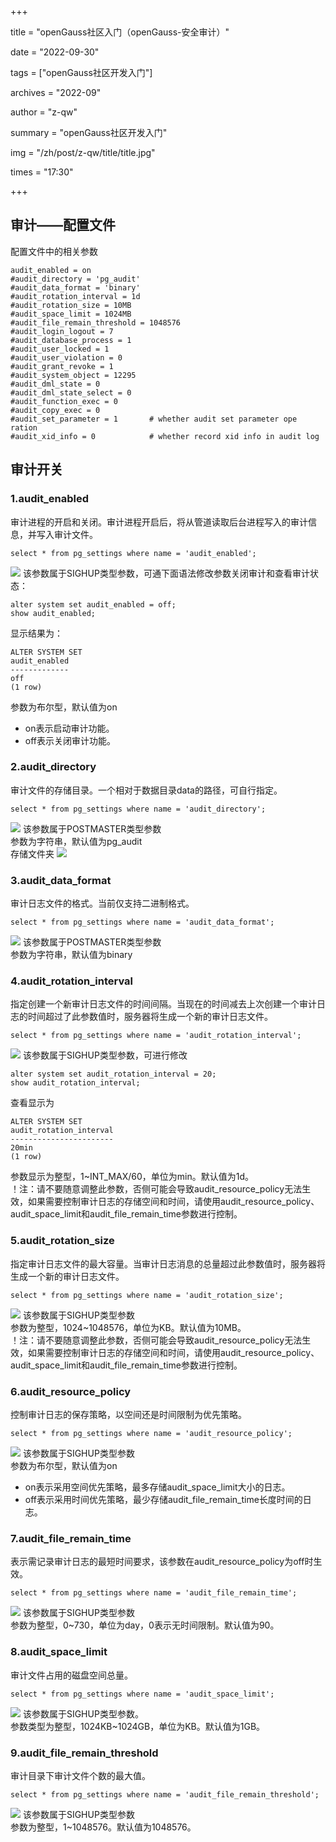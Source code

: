 +++

title = "openGauss社区入门（openGauss-安全审计）" 

date = "2022-09-30" 

tags = ["openGauss社区开发入门"] 

archives = "2022-09" 

author = "z-qw" 

summary = "openGauss社区开发入门" 

img = "/zh/post/z-qw/title/title.jpg" 

times = "17:30" 

+++
## 审计——配置文件
配置文件中的相关参数
```
audit_enabled = on
#audit_directory = 'pg_audit'
#audit_data_format = 'binary'
#audit_rotation_interval = 1d
#audit_rotation_size = 10MB
#audit_space_limit = 1024MB
#audit_file_remain_threshold = 1048576
#audit_login_logout = 7
#audit_database_process = 1
#audit_user_locked = 1
#audit_user_violation = 0
#audit_grant_revoke = 1
#audit_system_object = 12295
#audit_dml_state = 0
#audit_dml_state_select = 0
#audit_function_exec = 0
#audit_copy_exec = 0
#audit_set_parameter = 1       # whether audit set parameter ope ration
#audit_xid_info = 0            # whether record xid info in audit log
```
## 审计开关
### 1.audit_enabled
审计进程的开启和关闭。审计进程开启后，将从管道读取后台进程写入的审计信息，并写入审计文件。
```
select * from pg_settings where name = 'audit_enabled';
```
![](./安全审计/1.png)
该参数属于SIGHUP类型参数，可通下面语法修改参数关闭审计和查看审计状态：
```
alter system set audit_enabled = off;
show audit_enabled;
```
显示结果为：
```
ALTER SYSTEM SET
audit_enabled
-------------
off
(1 row)
```
参数为布尔型，默认值为on

- on表示启动审计功能。
- off表示关闭审计功能。
### 2.audit_directory
审计文件的存储目录。一个相对于数据目录data的路径，可自行指定。
```
select * from pg_settings where name = 'audit_directory';
```
![](./安全审计/2.png)
该参数属于POSTMASTER类型参数<br />参数为字符串，默认值为pg_audit<br />存储文件夹
![](./安全审计/2-1.png)
### 3.audit_data_format
审计日志文件的格式。当前仅支持二进制格式。
```
select * from pg_settings where name = 'audit_data_format';
```
![](./安全审计/3.png)
该参数属于POSTMASTER类型参数<br />参数为字符串，默认值为binary
### 4.audit_rotation_interval
指定创建一个新审计日志文件的时间间隔。当现在的时间减去上次创建一个审计日志的时间超过了此参数值时，服务器将生成一个新的审计日志文件。
```
select * from pg_settings where name = 'audit_rotation_interval';
```
![](./安全审计/4.png)
该参数属于SIGHUP类型参数，可进行修改
```
alter system set audit_rotation_interval = 20;
show audit_rotation_interval;
```
查看显示为
```
ALTER SYSTEM SET
audit_rotation_interval
-----------------------
20min
(1 row)
```
参数显示为整型，1~INT_MAX/60，单位为min。默认值为1d。<br />！注：请不要随意调整此参数，否侧可能会导致audit_resource_policy无法生效，如果需要控制审计日志的存储空间和时间，请使用audit_resource_policy、audit_space_limit和audit_file_remain_time参数进行控制。
### 5.audit_rotation_size
指定审计日志文件的最大容量。当审计日志消息的总量超过此参数值时，服务器将生成一个新的审计日志文件。
```
select * from pg_settings where name = 'audit_rotation_size';
```
![](./安全审计/5.png)
该参数属于SIGHUP类型参数<br />参数为整型，1024~1048576，单位为KB。默认值为10MB。<br />！注：请不要随意调整此参数，否侧可能会导致audit_resource_policy无法生效，如果需要控制审计日志的存储空间和时间，请使用audit_resource_policy、audit_space_limit和audit_file_remain_time参数进行控制。
### 6.audit_resource_policy
控制审计日志的保存策略，以空间还是时间限制为优先策略。
```
select * from pg_settings where name = 'audit_resource_policy';
```
![](./安全审计/6.png)
该参数属于SIGHUP类型参数<br />参数为布尔型，默认值为on

- on表示采用空间优先策略，最多存储audit_space_limit大小的日志。
- off表示采用时间优先策略，最少存储audit_file_remain_time长度时间的日志。
### 7.audit_file_remain_time
表示需记录审计日志的最短时间要求，该参数在audit_resource_policy为off时生效。
```
select * from pg_settings where name = 'audit_file_remain_time';
```
![](./安全审计/7.png)
该参数属于SIGHUP类型参数<br />参数为整型，0~730，单位为day，0表示无时间限制。默认值为90。
### 8.audit_space_limit
审计文件占用的磁盘空间总量。
```
select * from pg_settings where name = 'audit_space_limit';
```
![](./安全审计/8.png)
该参数属于SIGHUP类型参数。<br />参数类型为整型，1024KB~1024GB，单位为KB。默认值为1GB。
### 9.audit_file_remain_threshold
审计目录下审计文件个数的最大值。
```
select * from pg_settings where name = 'audit_file_remain_threshold';
```
![](./安全审计/9.png)
该参数属于SIGHUP类型参数<br />参数为整型，1~1048576。默认值为1048576。
